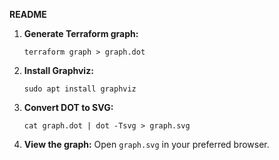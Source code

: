 **README**

1. **Generate Terraform graph:** 
   ```
   terraform graph > graph.dot
   ```

2. **Install Graphviz:** 
   ```
   sudo apt install graphviz
   ```

3. **Convert DOT to SVG:** 
   ```
   cat graph.dot | dot -Tsvg > graph.svg
   ```

4. **View the graph:** 
   Open `graph.svg` in your preferred browser.

